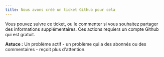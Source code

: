 ```yaml
---
title: Nous avons créé un ticket Github pour cela
---
```


Vous pouvez suivre ce ticket, ou le commenter si vous souhaitez partager des informations supplémentaires. Ces actions requiers un compte Github qui est gratuit.

**Astuce :** Un problème actif - un problème qui a des abonnés ou des commentaires - reçoit plus d'attention.
